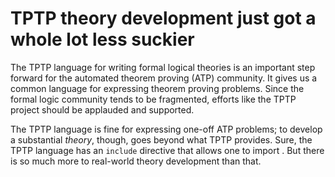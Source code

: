 TPTP theory development just got a whole lot less suckier
==========

The TPTP language for writing formal logical theories is an important
step forward for the automated theorem proving (ATP) community.  It
gives us a common language for expressing theorem proving problems.
Since the formal logic community tends to be fragmented, efforts like
the TPTP project should be applauded and supported.

The TPTP language is fine for expressing one-off ATP problems; to
develop a substantial *theory*, though, goes beyond what TPTP
provides.  Sure, the TPTP language has an `include` directive that
allows one to import .  But there is so much more to real-world theory
development than that.
